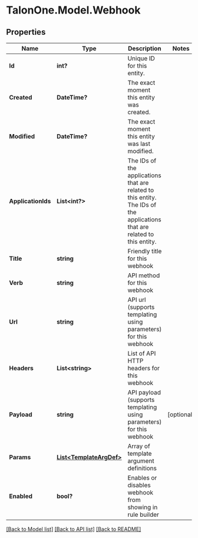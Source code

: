 # TalonOne.Model.Webhook
## Properties

Name | Type | Description | Notes
------------ | ------------- | ------------- | -------------
**Id** | **int?** | Unique ID for this entity. | 
**Created** | **DateTime?** | The exact moment this entity was created. | 
**Modified** | **DateTime?** | The exact moment this entity was last modified. | 
**ApplicationIds** | **List&lt;int?&gt;** | The IDs of the applications that are related to this entity. The IDs of the applications that are related to this entity. | 
**Title** | **string** | Friendly title for this webhook | 
**Verb** | **string** | API method for this webhook | 
**Url** | **string** | API url (supports templating using parameters) for this webhook | 
**Headers** | **List&lt;string&gt;** | List of API HTTP headers for this webhook | 
**Payload** | **string** | API payload (supports templating using parameters) for this webhook | [optional] 
**Params** | [**List&lt;TemplateArgDef&gt;**](TemplateArgDef.md) | Array of template argument definitions | 
**Enabled** | **bool?** | Enables or disables webhook from showing in rule builder | 

[[Back to Model list]](../README.md#documentation-for-models) [[Back to API list]](../README.md#documentation-for-api-endpoints) [[Back to README]](../README.md)

